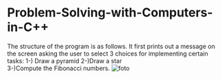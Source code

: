 #  Problem-Solving-with-Computers-in-C++
 The structure of the program is as follows. It first prints out a message on the screen asking the user to select 3 choices for implementing certain tasks: 
 1-) Draw a pyramid 
 2-)Draw a star  
 3-)Compute the Fibonacci numbers.
![foto](https://user-images.githubusercontent.com/92175999/153766270-7f83f63a-9e29-4c8f-a075-8974ba617230.png)
